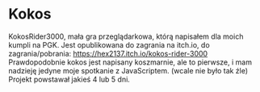 # Kokos
 KokosRider3000, mała gra przeglądarkowa, którą napisałem dla moich kumpli na PGK.
 Jest opublikowana do zagrania na itch.io, do zagrania/pobrania: https://hex2137.itch.io/kokos-rider-3000
 Prawdopodobnie kokos jest napisany koszmarnie, ale to pierwsze, i mam nadzieję jedyne moje spotkanie z JavaScriptem. (wcale nie było tak źle)
 Projekt powstawał jakieś 4 lub 5 dni.
